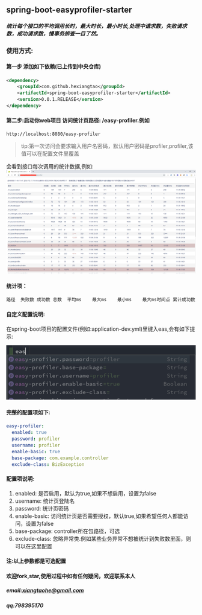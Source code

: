 ## spring-boot-easyprofiler-starter

##### 统计每个接口的平均调用长时，最大时长，最小时长,处理中请求数，失败请求数，成功请求数，慢事务排查一目了然。





### 使用方式:

#### 第一步 添加如下依赖(已上传到中央仓库)
```xml
<dependency>
    <groupId>com.github.hexiangtao</groupId>
    <artifactId>spring-boot-easyprofiler-starter</artifactId>
    <version>0.0.1.RELEASE</version>
</dependency>

```

#### 第二步:启动你web项目  访问统计页路径: /easy-profiler.例如
```url
http://localhost:8080/easy-profiler
```
>  tip:第一次访问会要求输入用户名密码，默认用户密码是profiler,profiler,该值可以在配置文件里覆盖

会看到接口每次调用的统计数据,例如:
![img](https://github.com/hexiangtao/configuration/blob/master/20191106133718.png)


#### 统计项：

```bash
路径	失败数	成功数	总数	平均ms	最大ms	最小ms	最大ms时间点	累计成功数	累计失败数	累计调用数	历史平均ms	历史最小ms	历史最大ms	历史最大ms时间点
```


#### 自定义配置说明:
  
在spring-boot项目的配置文件(例如:application-dev.yml)里键入eas,会有如下提示:
  
![img](https://github.com/hexiangtao/configuration/blob/master/20191106135024.png)

#### 完整的配置项如下:
```yaml
easy-profiler:
  enabled: true
  password: profiler
  username: profiler
  enable-basic: true
  base-package: com.example.controller
  exclude-class: BizException

```

#### 配置项说明:
  1.  enabled:  是否启用，默认为true,如果不想启用，设置为false
  2.  username: 统计页登陆名  
  3.  password: 统计页密码
  4.  enable-basic: 访问统计页是否需要授权，默认true,如果希望任何人都能访问，设置为false
  5.  base-package:  controller所在包路径，可选
  6.  exclude-class: 忽略异常类.例如某些业务异常不想被统计到失败数里面，则可以在这里配置
 
 #### 注:以上参数都是可选配置
 

#### 欢迎fork,star,使用过程中如有任何疑问，欢迎联系本人
 ##### email:xiangtaohe@gmail.com
 ##### qq:798395170





